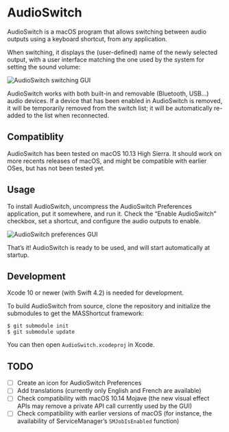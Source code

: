 # AudioSwitch

AudioSwitch is a macOS program that allows switching between audio outputs
using a keyboard shortcut, from any application.

When switching, it displays the (user-defined) name of the newly selected
output, with a user interface matching the one used by the system for setting
the sound volume:

![AudioSwitch switching GUI](https://vinduv.github.io/resources/audioswitch/readme_gui_screenshot.gif)

AudioSwitch works with both built-in and removable (Bluetooth, USB…) audio
devices. If a device that has been enabled in AudioSwitch is removed, it will
be temporarily removed from the switch list; it will be automatically re-added
to the list when reconnected.

## Compatiblity

AudioSwitch has been tested on macOS 10.13 High Sierra. It should work on more
recents releases of macOS, and might be compatible with earlier OSes, but has
not been tested yet.

## Usage

To install AudioSwitch, uncompress the AudioSwitch Preferences application,
put it somewhere, and run it. Check the “Enable AudioSwitch” checkbox,
set a shortcut, and configure the audio outputs to enable.

![AudioSwitch preferences GUI](https://vinduv.github.io/resources/audioswitch/readme_prefs_screenshot.png)

That’s it! AudioSwitch is ready to be used, and will start automatically at
startup.

## Development

Xcode 10 or newer (with Swift 4.2) is needed for development.

To build AudioSwitch from source, clone the repository and initialize the
submodules to get the MASShortcut framework:

```
$ git submodule init
$ git submodule update
```

You can then open `AudioSwitch.xcodeproj` in Xcode.

## TODO

 - [ ] Create an icon for AudioSwitch Preferences
 - [ ] Add translations (currently only English and French are available)
 - [ ] Check compatibility with macOS 10.14 Mojave (the new visual effect APIs
       may remove a private API call currently used by the GUI)
 - [ ] Check compatibility with earlier versions of macOS (for instance, the
       availability of ServiceManager’s `SMJobIsEnabled` function)
